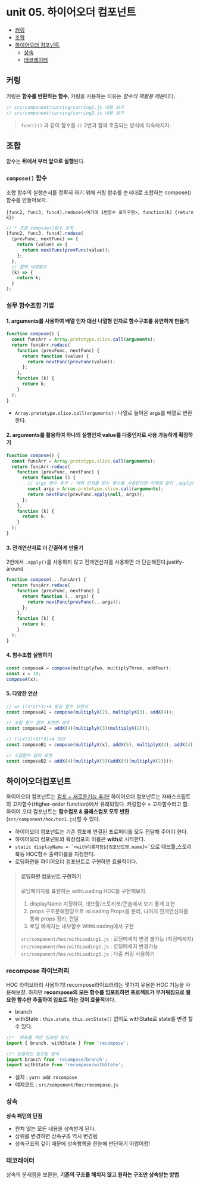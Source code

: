 # unit 05. 하이어오더 컴포넌트

- [커링](##커링)
- [조합](##조합)
- [하이어오더 컴포넌트](##하이어오더컴포넌트)
  - [상속](##상속)
  - [데코레이터](##데코레이터)

## 커링

커링은 **함수를 반환하는 함수**, 커링을 사용하는 이유는 *함수의 재활용 때문*이다.

```js
// src/component/curring/curring1.js 내용 보기
// src/component/curring/curring2.js 내용 보기
```

> `func()()` 과 같이 함수를 `()` 2번과 함께 호출되는 방식에 익숙해지자.

## 조합

함수는 **뒤에서 부터 앞으로 실행**된다.

### `compose()` 함수

조합 함수의 실행순서를 정확히 하기 위해 커링 함수를 순서대로 조합하는 compose() 함수를 만들어보자.

`[func2, func3, func4].reduce(<여기에 1번함수 로직구현>, function(k) {return k})`

```js
// * 조합 compose()함수 로직
[func2, func3, func4].reduce(
  (prevFunc, nextFunc) => {
    return (value) => {
      return nextFunc(prevFunc(value));
    };
  },
  // 콜백 익명함수
  (k) => {
    return k;
  }
);
```

### 실무 함수조합 기법

#### 1. arguments를 사용하여 배열 인자 대신 나열형 인자로 함수구조를 유연하게 만들기

```js
function compose() {
  const funcArr = Array.prototype.slice.call(arguments);
  return funcArr.reduce(
    function (prevFunc, nextFunc) {
      return function (value) {
        return nextFunc(prevFunc(value));
      };
    },
    function (k) {
      return k;
    }
  );
}
```

- `Array.prototype.slice.call(arguments)` : 나열로 들어온 args를 배열로 변환한다.

#### 2. arguments를 활용하여 하나의 실행인자 value를 다중인자로 사용 가능하게 확장하기

```js
function compose() {
  const funcArr = Array.prototype.slice.call(arguments);
  return funcArr.reduce(
    function (prevFunc, nextFunc) {
      return function () {
        // args 변수 추가 : 여러 인자를 받는 함수를 사용한다면 아래와 같이 .apply()를 사용한다.
        const args = Array.prototype.slice.call(arguments);
        return nextFunc(prevFunc.apply(null, args));
      };
    },
    function (k) {
      return k;
    }
  );
}
```

#### 3. 전개연산자로 더 간결하게 만들기

2번에서 `.apply()`를 사용하지 않고 전개연산자를 사용하면 더 단순해진다.justify-around

```js
function compose(...funcArr) {
  return funcArr.reduce(
    function (prevFunc, nextFunc) {
      return function (...args) {
        return nextFunc(prevFunc(...args));
      };
    },
    function (k) {
      return k;
    }
  );
}
```

#### 4. 함수조합 실행하기

```js
const composeA = compose(multiplyTwo, multiplyThree, addFour);
const x = 10;
composeA(x);
```

#### 5. 다양한 연산

```js
// => ((x*2)*3)+4 동일 함수 표현식
const composeA1 = compose(multiplyX(2), multiplyX(3), addX(4));

// 조합 함수 없이 표현한 경우
const composeA2 = addX(4)(multiplyX(3)(multiplyX(2)));

// (((x*2)+5)*3)+4 연산
const composeB1 = compose(multiplyX(x), addX(5), multiplyX(3), addX(4));

// 조합함수 없이 표현
const composeB2 = addX(4)(multiplyX(3)(addX(5)(multiplyX(2))));
```

## 하이어오더컴포넌트

하이어오더 컴포넌트는 <u>컴포 + 새로운기능 추가!</u> 하이어오더 컴포넌트는 자바스크립트의 고차함수(Higher-order function)에서 유래되었다. 커링함수 = 고차함수라고 함. 하이어 오더 컴포넌트는 **함수컴포 & 클래스컴포 모두 반환**(`src/component/hoc/hoc1.js`)할 수 있다.

- 하이어오더 컴포넌트는 기존 컴포에 연결된 프로퍼티를 모두 전달해 주어야 한다.
- 하이어오더 컴포넌트와 확장컴포의 이름은 **with**로 시작한다.
- `` static displayName = `<with이름지정${컴포넌트명.name}>` ``으로 데브툴,스토리북등 HOC함수 출력이름을 지정한다.
- 로딩화면을 하이어오더 컴포넌트로 구현하면 효율적이다.

> #### 로딩화면 컴포넌트 구현하기
>
> 로딩페이지를 표현하는 withLoading HOC를 구현해보자.
>
> 1. displayName 지정하여, 데브툴/스토리북/콘솔에서 보기 좋게 표현
> 2. props 구조분해할당으로 isLoading Props를 분리, 나머지 전개연산자를 통해 props 정리, 전달
> 3. 로딩 메세지는 내부함수 WithLoading에서 구현
>
> `src/component/hoc/withLoading1.js` : 로딩메세지 변경 불가능 (지정메세지)
> `src/component/hoc/withLoading2.js` : 로딩메세지 변경가능
> `src/component/hoc/withLoading3.js` : 다중 커링 사용하기

### recompose 라이브러리

HOC 라이브러리 사용하기! recompose라이브러리는 몇가지 유용한 HOC 기능을 사용해보쟝. 하지만 **recompose의 모든 함수를 임포트하면 프로젝트가 무거워짐으로 필요한 함수만 추출하여 임포트 하는 것이 효율적**이다.

- branch
- withState : `this.state`, `this.setState()` 없이도 withState로 state를 변경 할 수 있다.

```js
//!  비효율 적인 임포팅 방식
import { branch, withState } from 'recompose';

//! 효율적인 임포팅 방식
import branch from 'recompose/branch';
import withState from 'recompose/withState';
```

- 설치 : `yarn add recompose`
- 예제코드 : `src/component/hoc/recompose.js`

### 상속

**상속 패턴의 단점**

- 원치 않는 모든 내용을 상속받게 된다.
- 상위를 변경하면 상속구조 역시 변경됨
- 상속구조의 깊이 때문에 상속항목을 한눈에 판단하기 어렵어렵!

### 데코레이터

상속의 문제점을 보환한, **기존의 구조를 해치지 않고 원하는 구조만 상속받는 방법**
